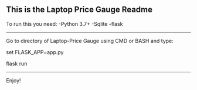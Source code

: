 This is the Laptop Price Gauge Readme
------------------------------------------------------------------------------------------------------

To run this you need:
  -Python 3.7+
  -Sqlite
  -flask
  
------------------------------------------------------------------------------------------------------
Go to directory of Laptop-Price Gauge using CMD or BASH and type:
  
  set FLASK_APP=app.py
  
  flask run
  
------------------------------------------------------------------------------------------------------
Enjoy!
  
